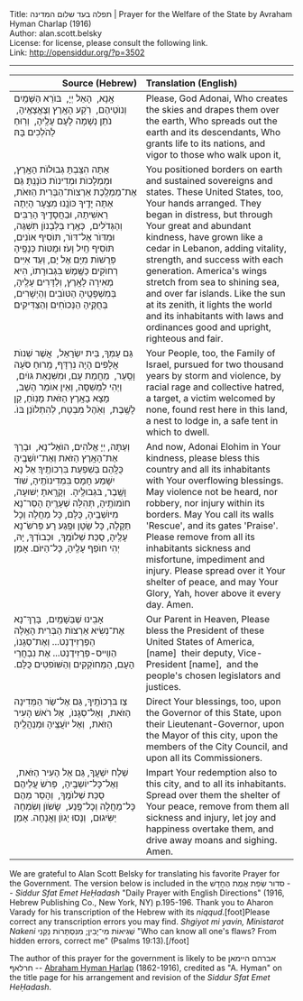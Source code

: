<html>
<head></head>
<body>
Title: תפלה בעד שלום המדינה | Prayer for the Welfare of the State by Avraham Hyman Charlap (1916)<br />
Author: alan.scott.belsky<br />
License: for license, please consult the following link.<br />
Link: <a href="http://opensiddur.org/?p=3502">http://opensiddur.org/?p=3502</a>
<p />
<hr />

<table style="margin-left: auto;margin-right: auto;" class="draggable">
<thead><tr><th id="x" style="text-align: right;">Source (Hebrew)</th><th style="text-align: left;">Translation (English)</th></tr></thead>
<tbody>
<tr>
<td style="vertical-align:top;" width="46%">
<div class="liturgy"><span lang="he">
אָֽנָא, ‏
הָאֵל יְיָ, ‏
בּוֺרֵא הַשָּׁמַֽיִם וְנוֺטֵיהֶם, ‏
רֹֽקַע הָאָֽרֶץ וְצֶאֱצָאֶֽיהָ, ‏
נֹתֵן נְשָׁמָה לָעָם עָלֶֽיהָ, ‏
וְרֽוּחַ לַהֹלְכִים בָּהּ׃
</span></div></td>
 
<td style="vertical-align:top;" width="53%"><div class="english">
Please,
God Adonai,
Who creates the skies and drapes them over the earth,
Who spreads out the earth and its descendants,
Who grants life to its nations,
and vigor to those who walk upon it,
</td>
</tr>
<tr>
<td style="vertical-align:top;" width="46%">
<div class="liturgy"><span lang="he">
אַתָּה הִצַּֽבְתָּ גְבוּלוֺת הָאָֽרֶץ, וּמַמְלָכוֺת וּמְדִינוֺת כּוֺנָנְֽתָּ׃ 
גַּם אֶת־מַמְלֶֽכֶת אַרְצוֺת־הַבְּרִית הַזּאֹת, אַתָּה יָדֶֽיךָ כּוֺנָֽנוּ׃ 
מִצְעָר הָיְתָה רֵאשִׁיתָהּ, וּבַחֲסָדֶֽיךָ הָרַבִּים וְהַגְּדֺלִים, ‏
כְּאֶֽרֶז בַּלְּבָנוֺן תִּשְׁגֶּה, וּמִדּוֺר אֶל־דּוֺר,  תּוֺסִיף אוֺנִים, תּוֺסִיף חַֽיִל וָעֹז׃ 
וּמֻטּוֺת כְּנָפֶֽיהָ פְּרֻשׁוֺת מִיָּם אֶל יָם, וְעַד אִיִּים רְחוֺקִים׃ 
כַּשֶּֽׁמֶשׁ בִּגְבוּרָתוֺ, הִיא מְאִירָה לָאָֽרֶץ, וְלַדָּרִים עָלֶֽיהָ, בְּמִשְׁפָּטֶֽיהָ הַטּוֺבִים וְהַיְשָׁרִים, בְּחֻקֶּֽיהָ הַנְּכוֺחִים וְהַצַּדִּיקִים׃
</span></div></td>
 
<td style="vertical-align:top;" width="53%"><div class="english">
You positioned borders on earth and sustained sovereigns and states.
These United States, too, Your hands arranged.
They began in distress, but through Your great and abundant kindness,
have grown like a cedar in Lebanon, adding vitality, strength, and success with each generation.
America's wings stretch from sea to shining sea, and over far islands.
Like the sun at its zenith, it lights the world and its inhabitants with laws and ordinances good and upright, righteous and fair.
</td>
</tr>
<tr>
<td style="vertical-align:top;" width="46%">
<div class="liturgy"><span lang="he">
גַּם עַמְּךָ, בֵּית יִשְׂרָאֵל, ‏
אֲשֶׁר שְׁנוֺת אֲלָפִים הָיָה נִרְדָּף, מֵֽרוּחַ סֹעָה וָסַֽעַר, ‏
מֵחֲמַת עָם, וּמִשִּׁנְאַת גּוֺיִם, ‏
וַיְהִי לִמְשִׁסָּה, וְאֵין אוֺמֵר הָשֵׁב, ‏
מָצָא בָאָֽרֶץ הַזֹּאת מָנֽוֺחַ, קֵן לָשֶֽׁבֶת, ‏
וְאֹֽהֶל מִבְטָח, לְהִתְלוֺנֵן בּוֺ.‏
</span></div></td>
 
<td style="vertical-align:top;" width="53%"><div class="english">
Your People, too, the Family of Israel,
pursued for two thousand years by storm and violence,
by racial rage and collective hatred,
a target, a victim welcomed by none,
found rest here in this land,
a nest to lodge in, a safe tent in which to dwell.
</td>
</tr>
<tr>
<td style="vertical-align:top;" width="46%">
<div class="liturgy"><span lang="he">
וְעַתָּה, יְיָ אֱלֹהִים, הוֺאֶל־נָא, ‏
וּבָרֵךְ אֶת־הָאָֽרֶץ הַזֹּאת וְאֶת־יוֺשְׁבֶֽיהָ כֻּלָּֽהַם בְּשִׁפְעַת בִּרְכוֺתֶֽיךָ׃ 
אַל נָא יִשָּׁמַע חָמָס בִּמְדִינוֺתֶֽיהָ, שׁוֺד וָשֶֽׁבֶר, בּגְבוּלֶֽיהָ. ‏
וְקָרָֽאתָ יְשׁוּעָה, חוֺמוֺתֶֽיהָ, תְּהִלָּה שְׁעָרֶֽיהָ׃ 
הָסֵר־נָא מִיּוֺשְׁבֶֽיהָ, כֻּלָּם, כָּל מַחֲלָה וְכָל תַּקָלָה, כָּל שָׂטָן וּפֶֽגַע רָע׃ 
פְּרֹשׂ־נָא עָלֶֽיהָ, סֻכַּת שְׁלוֺמֶֽךָ, ‏
וּכְבוֺדְךָ, יָהּ, יְהִי חוֺפֵף עָלֶֽיהָ, כָּל־הַיּוֺם. אָמֵן׃
</span></div></td>
 
<td style="vertical-align:top;" width="53%"><div class="english">
And now, Adonai Elohim in Your kindness,
please bless this country and all its inhabitants with Your overflowing blessings.
May violence not be heard, nor robbery, nor injury within its borders.
May You call its walls 'Rescue', and its gates 'Praise'.
Please remove from all its inhabitants sickness and misfortune, impediment and injury.
Please spread over it Your shelter of peace,
and may Your Glory, Yah, hover above it every day. Amen.
</td>
</tr>
<tr>
<td style="vertical-align:top;" width="46%">
<div class="liturgy"><span lang="he">
אָבִֽינוּ שֶׁבַּשָׁמַֽיִם, ‏
בָּרֶךְ־נָא אֶת־נְשִׂיא אַרְצוֺת הַבְּרִית הָאֵֽלֶּה 
הַפְּרֶזִידֶנְט...‏
וְאֶת־סְגָנוֺ, הַװַײס-פְּרֶזִידֶנְט...‏
אֶת נִבְחֲרֵי הָעָם, הַמְּחוֺקְקִים וְהַשּׁוֺפטִים כֻּלָּם.‏
</span></div></td>
 
<td style="vertical-align:top;" width="53%"><div class="english">
Our Parent in Heaven,
Please bless the President of these United States of America, 
[name]&nbsp;
their deputy, Vice-President [name],&nbsp;
and the people's chosen legislators and justices.
</td>
</tr>
<tr>
<td style="vertical-align:top;" width="46%">
<div class="liturgy"><span lang="he">
צַו בּרְכוֺתֶֽיךָ, גַּם אֶל־שַׂר הַמְּדִינָה הַזֹּאת, ‏
וְאֶל־סְגָנוֺ, ‏
אֶל רֹאשׁ הָעִיר הַזֹּאת, ‏
וְאֶל יוֺעֲצֶֽיהָ 
וּמְנַהֲלֶֽיהָ׃
</span></div></td>
 
<td style="vertical-align:top;" width="53%"><div class="english">
Direct Your blessings, too, upon the Governor of this State,
upon their Lieutenant-Governor,
upon the Mayor of this city,
upon the members of the City Council,
and upon all its Commissioners.
</td>
</tr>
<tr>
<td style="vertical-align:top;" width="46%">
<div class="liturgy"><span lang="he">
שְׁלַח יִשְׁעֲךָ, גַּם אֶל הָעִיר הַזֹּאת, ‏
וְאֶל־כָּל־יוֹשְבֶֽיהָ, ‏
פְּרֹשׂ עֲלֵיהֶם סֻכַּת שְׁלוֺמֶֽךָ, ‏
וְהָסֵר מֵהֶם כָּל־מַחֲלָה וְכָל־פֶּֽנַע, ‏
שָׂשׂוֺן וְשִׂמְחָה יַשִּׂיגוּם, ‏
וְנָסוּ יָגוֺן וַאֲנָחָה. אָמֵן׃
</span></div></td>
 
<td style="vertical-align:top;" width="53%"><div class="english">
Impart Your redemption also to this city,
and to all its inhabitants.
Spread over them the shelter of Your peace,
remove from them all sickness and injury,
let joy and happiness overtake them,
and drive away moans and sighing.
Amen.
</td>
</tr>
</tbody></table>

We are grateful to Alan Scott Belsky for translating his favorite Prayer for the Government. The version below is included in the <span lang="he" class="hebrew">סדור שְׂפַת אֱמֶת הֶחָדָשׁ</span> -- <em>Siddur Sfat Emet HeḤadash</em> "Daily Prayer with English Directions" (1916, Hebrew Publishing Co., New York, NY) p.195-196. Thank you to Aharon Varady for his transcription of the Hebrew with its <em>niqqud</em>.[foot]Please correct any transcription errors you may find. <em>Shgiyot mi yavin, Ministarot Nakeni</em> <span lang="he" class="hebrew">שְׁגִיאוֹת מִי־יָבִין; מִנִּסְתָּרוֹת נַקֵּנִי</span> "Who can know all one's flaws? From hidden errors, correct me" (Psalms 19:13).[/foot]

The author of this prayer for the government is likely to be <span lang="he" class="hebrew">אברהם היימאן חרלאףּ</span> -- <a href="http://www.worldcat.org/identities/lccn-no2003-17448">Abraham Hyman Ḥarlap</a> (1862-1916), credited as "A. Hyman" on the title page for his arrangement and revision of the <em>Siddur Sfat Emet HeḤadash</em>.
</body>
</html>